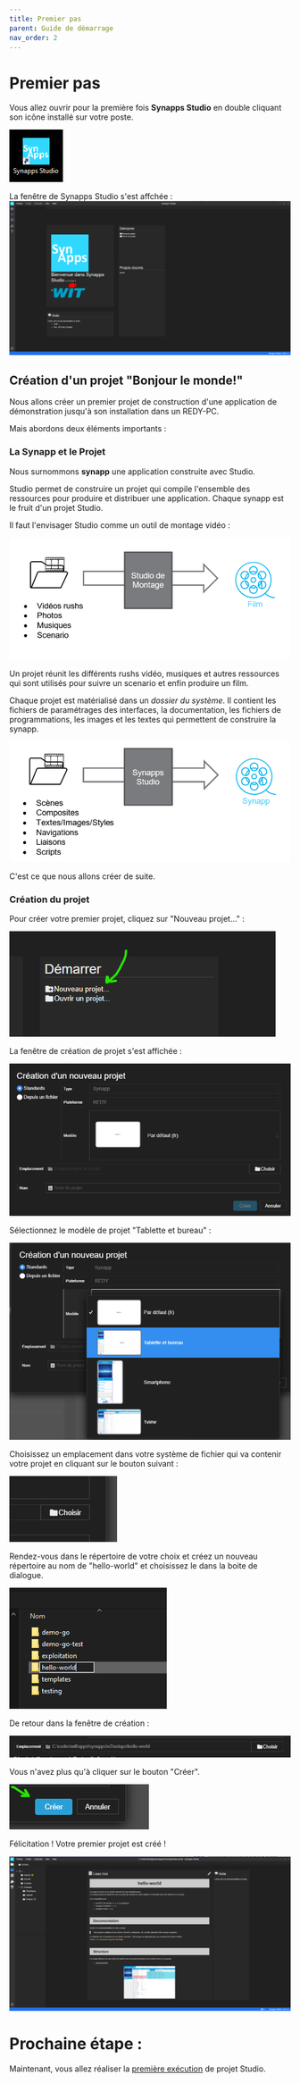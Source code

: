 ```yaml
---
title: Premier pas
parent: Guide de démarrage
nav_order: 2
---
```


# Premier pas

Vous allez ouvrir pour la première fois **Synapps Studio** en double cliquant son icône installé sur votre poste.

![SynApps](../assets/icon-studio.png)

La fenêtre de Synapps Studio s'est affchée :
![SynApps](../assets/first-step-01.png)

## Création d'un projet "Bonjour le monde!"

Nous allons créer un premier projet de construction d'une application de démonstration  jusqu'à son installation dans un REDY-PC.

Mais abordons deux éléments importants :

### La Synapp et le Projet

Nous surnommons **synapp** une application construite avec Studio.

Studio permet de construire un projet qui compile l'ensemble des ressources pour produire et distribuer une application.
Chaque synapp est le fruit d'un projet Studio.

Il faut l'envisager Studio comme un outil de montage vidéo :

![SynApps](../assets/first-step-02.png)

Un projet réunit les différents rushs vidéo, musiques et autres ressources qui sont utilisés pour suivre un scenario et enfin produire un film.

Chaque projet est matérialisé dans un *dossier du système*. Il contient les fichiers de paramétrages des interfaces, la documentation, les fichiers de programmations, les images et les textes qui permettent de construire la synapp.

![SynApps](../assets/first-step-03.png)

C'est ce que nous allons créer de suite.

### Création du projet

Pour créer votre premier projet, cliquez sur "Nouveau projet..." :

![SynApps](../assets/first-step-04.png)

La fenêtre de création de projet s'est affichée :

![SynApps](../assets/first-step-05.png)

Sélectionnez le modèle de projet "Tablette et bureau" :

![SynApps](../assets/first-step-06.png)

Choisissez un emplacement dans votre système de fichier qui va contenir votre projet en cliquant sur le bouton suivant :

![SynApps](../assets/first-step-07.png)

Rendez-vous dans le répertoire de votre choix et créez un nouveau répertoire au nom de "hello-world" et choisissez le dans la boite de dialogue.

![SynApps](../assets/first-step-08.png)

De retour dans la fenêtre de création :

![SynApps](../assets/first-step-09.png)

Vous n'avez plus qu'à cliquer sur le bouton "Créer".

![SynApps](../assets/first-step-10.png)

Félicitation ! Votre premier projet est créé !

![SynApps](../assets/first-step-11.png)


# Prochaine étape :
Maintenant, vous allez réaliser la [première exécution](./first-run) de projet Studio.
